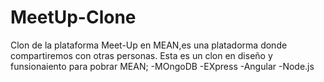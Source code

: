 # MeetUp-Clone
Clon de la plataforma Meet-Up en  MEAN,es una platadorma donde compartiremos con otras personas. Esta es un clon en diseño y funsionaiento para pobrar MEAN;
-MOngoDB
-EXpress
-Angular
-Node.js
